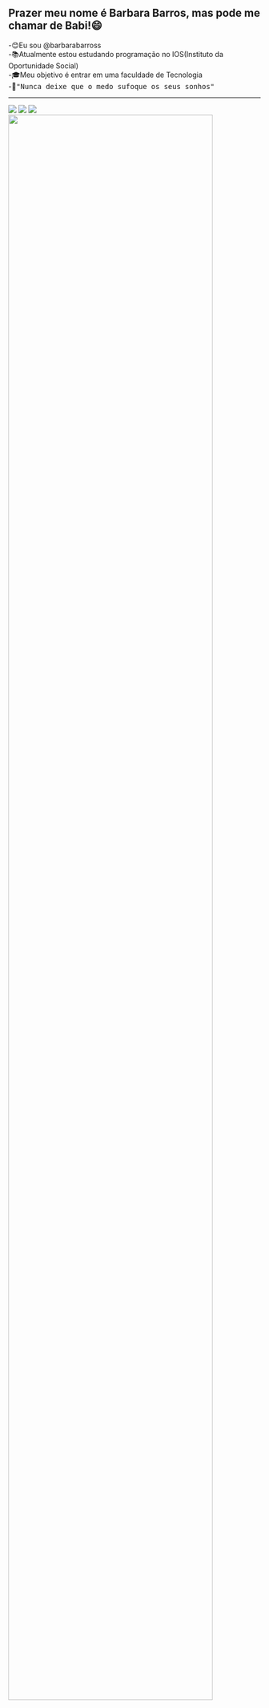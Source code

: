 <h2>Prazer meu nome é Barbara Barros, mas pode me chamar de Babi!😄</h2>

-😊Eu sou @barbarabarross<br>
-📚Atualmente estou estudando programação no IOS(Instituto da Oportunidade Social)<br>
-🎓Meu objetivo é entrar em uma faculdade de Tecnologia<br>
-📌<samp>"Nunca deixe que o medo sufoque os seus sonhos"</samp><br>
<hr>

<div>
 <a href="https://www.instagram.com/barbarabarros._/" target="_blank"><img src="https://img.shields.io/badge/-Instagram-%23E4405F?style=for-the-badge&logo=instagram&logoColor=white" target="_blank"></a> 
  <a href = "mailto:barbarabarros837@gmail.com"><img src="https://img.shields.io/badge/-Gmail-%23333?style=for-the-badge&logo=gmail&logoColor=white" target="_blank"></a>
  <a href="https://www.linkedin.com/in/b%C3%A1rbara-barros-63037127b/" target="_blank"><img src="https://img.shields.io/badge/-LinkedIn-%230077B5?style=for-the-badge&logo=linkedin&logoColor=white" target="_blank"></a> 
  
</div>

 <img src="https://gifs.eco.br/wp-content/uploads/2022/09/gifs-de-tecnologia-2.gif" width=90% heigth=100>
